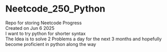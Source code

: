 # Neetcode_250_Python
Repo for storing Neetcode Progress <br>
Created on Jun 6 2025 <br>
I want to try python for shorter syntax <br>
The Idea is to solve 2 Problems a day for the next 3 months and hopefully become proficient in python along the way <br>
